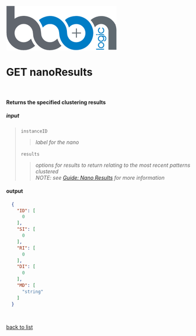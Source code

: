 ![Logo](../images/BoonLogic.png)
# **GET nanoResults**
<br/>

#### Returns the specified clustering results
##### input
>`instanceID`
>>*label for the nano*
>
>`results`
>>*options for results to return relating to the most recent patterns clustered*  
>>*NOTE: see [Guide: Nano Results](../Guides/Guide_Nano_Results.md) for more information*

#### output
```json
  {
    "ID": [
      0
    ],
    "SI": [
      0
    ],
    "RI": [
      0
    ],
    "DI": [
      0
    ],
    "MD": [
      "string"
    ]
  }
```

<br/>

[back to list](../Guides/Guide_Boon_Nano.md)

